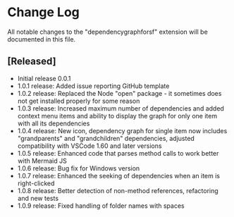 # Change Log

All notable changes to the "dependencygraphforsf" extension will be documented in this file.

## [Released]

- Initial release 0.0.1
- 1.0.1 release:  Added issue reporting GitHub template
- 1.0.2 release:  Replaced the Node "open" package - it sometimes does not get installed properly for some reason
- 1.0.3 release:  Increased maximum number of dependencies and added context menu items and ability to display the graph for only one item with all its dependencies
- 1.0.4 release:  New icon, dependency graph for single item now includes "grandparents" and "grandchildren" dependencies, adjusted compatibility with VSCode 1.60 and later versions
- 1.0.5 release:  Enhanced code that parses method calls to work better with Mermaid JS
- 1.0.6 release:  Bug fix for Windows version
- 1.0.7 release:  Enhanced the seeking of dependencies when an item is right-clicked
- 1.0.8 release:  Better detection of non-method references, refactoring and new tests
- 1.0.9 release:  Fixed handling of folder names with spaces